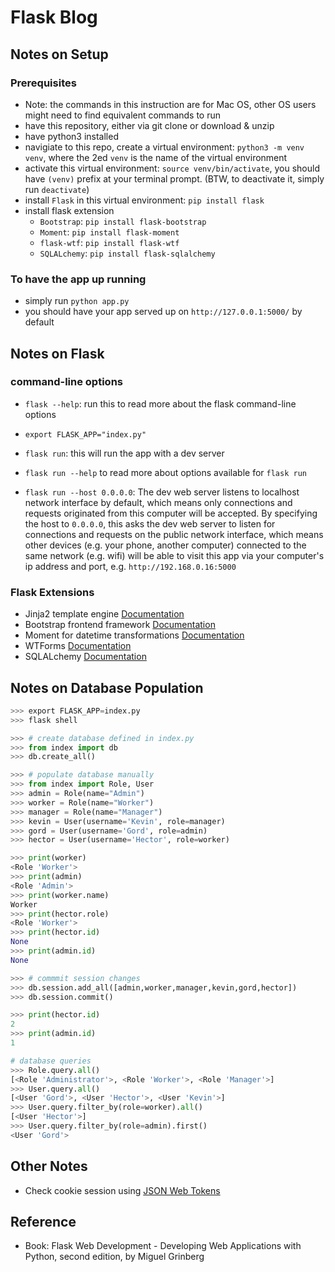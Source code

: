 # Flask Blog

## Notes on Setup

### Prerequisites

- Note: the commands in this instruction are for Mac OS, other OS users might need to find equivalent commands to run
- have this repository, either via git clone or download & unzip
- have python3 installed
- navigiate to this repo, create a virtual environment: `python3 -m venv venv`, where the 2ed `venv` is the name of the virtual environment
- activate this virtual environment: `source venv/bin/activate`, you should have `(venv)` prefix at your terminal prompt. (BTW, to deactivate it, simply run `deactivate`)
- install `Flask` in this virtual environment: `pip install flask`
- install flask extension 
  - `Bootstrap`: `pip install flask-bootstrap`
  - `Moment`: `pip install flask-moment`
  - `flask-wtf`: `pip install flask-wtf`
  - `SQLALchemy`: `pip install flask-sqlalchemy`

### To have the app up running

- simply run `python app.py`
- you should have your app served up on `http://127.0.0.1:5000/` by default

## Notes on Flask

### command-line options

- `flask --help`: run this to read more about the flask command-line options

- `export FLASK_APP="index.py"`
- `flask run`: this will run the app with a dev server

- `flask run --help` to read more about options available for `flask run`
- `flask run --host 0.0.0.0`: The dev web server listens to localhost network interface by default, which means only connections and requests originated from this computer will be accepted. By specifying the host to `0.0.0.0`, this asks the dev web server to listen for connections and requests on the public network interface, which means other devices (e.g. your phone, another computer) connected to the same network (e.g. wifi) will be able to visit this app via your computer's ip address and port, e.g. `http://192.168.0.16:5000`

### Flask Extensions

- Jinja2 template engine [Documentation](https://jinja.palletsprojects.com/en/2.11.x/)
- Bootstrap frontend framework [Documentation](https://getbootstrap.com/docs/4.3/getting-started/introduction/)
- Moment for datetime transformations [Documentation](https://momentjs.com/docs/#/displaying/)
- WTForms [Documentation](https://wtforms.readthedocs.io/en/stable/)
- SQLALchemy [Documentation](https://flask-sqlalchemy.palletsprojects.com/en/2.x/)


## Notes on Database Population

```python & bash
>>> export FLASK_APP=index.py
>>> flask shell

>>> # create database defined in index.py
>>> from index import db
>>> db.create_all()

>>> # populate database manually
>>> from index import Role, User
>>> admin = Role(name="Admin")
>>> worker = Role(name="Worker")
>>> manager = Role(name="Manager")
>>> kevin = User(username='Kevin', role=manager)
>>> gord = User(username='Gord', role=admin)
>>> hector = User(username='Hector', role=worker)

>>> print(worker)
<Role 'Worker'>
>>> print(admin)
<Role 'Admin'>
>>> print(worker.name)
Worker
>>> print(hector.role)
<Role 'Worker'>
>>> print(hector.id)
None
>>> print(admin.id)
None

>>> # commmit session changes
>>> db.session.add_all([admin,worker,manager,kevin,gord,hector])
>>> db.session.commit()

>>> print(hector.id)
2
>>> print(admin.id)
1

# database queries
>>> Role.query.all()
[<Role 'Administrator'>, <Role 'Worker'>, <Role 'Manager'>]
>>> User.query.all()
[<User 'Gord'>, <User 'Hector'>, <User 'Kevin'>]
>>> User.query.filter_by(role=worker).all()
[<User 'Hector'>]
>>> User.query.filter_by(role=admin).first()
<User 'Gord'>
```

## Other Notes

- Check cookie session using [JSON Web Tokens](https://jwt.io/)

## Reference

- Book: Flask Web Development - Developing Web Applications with Python, second edition, by Miguel Grinberg